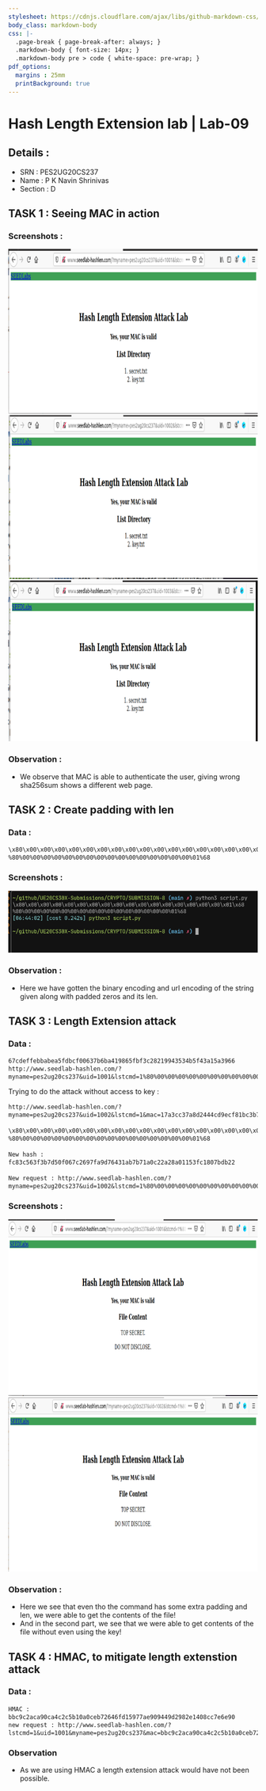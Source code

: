 ```yaml
---
stylesheet: https://cdnjs.cloudflare.com/ajax/libs/github-markdown-css/2.10.0/github-markdown.min.css
body_class: markdown-body
css: |-
  .page-break { page-break-after: always; }
  .markdown-body { font-size: 14px; }
  .markdown-body pre > code { white-space: pre-wrap; }
pdf_options:
  margins : 25mm
  printBackground: true
---
```

# Hash Length Extension lab | Lab-09

## Details : 

- SRN : PES2UG20CS237
- Name : P K Navin Shrinivas 
- Section : D

## TASK 1 : Seeing MAC in action

### Screenshots : 
![image](./1_1.png)
![image](./1_2.png)
![image](./1_3.png)

### Observation : 
- We observe that MAC is able to authenticate the user, giving wrong sha256sum shows a different web page.

## TASK 2 : Create padding with len

### Data : 
```
\x80\x00\x00\x00\x00\x00\x00\x00\x00\x00\x00\x00\x00\x00\x00\x00\x00\x01\x68
%80%00%00%00%00%00%00%00%00%00%00%00%00%00%00%00%00%01%68
```
### Screenshots : 
![image](./2.png)

### Observation : 
- Here we have gotten the binary encoding and url encoding of the string given along with padded zeros and its len.

## TASK 3 : Length Extension attack

### Data : 

```
67cdeffebbabea5fdbcf00637b6ba419865fbf3c28219943534b5f43a15a3966
http://www.seedlab-hashlen.com/?myname=pes2ug20cs237&uid=1001&lstcmd=1%80%00%00%00%00%00%00%00%00%00%00%00%00%00%00%00%00%01%68&download=secret.txt&mac=67cdeffebbabea5fdbcf00637b6ba419865fbf3c28219943534b5f43a15a3966
```
Trying to do the attack without access to key : 
```
http://www.seedlab-hashlen.com/?myname=pes2ug20cs237&uid=1002&lstcmd=1&mac=17a3cc37a8d2444cd9ecf81bc3b79760bd014de88105890765ab21490f8924e6

\x80\x00\x00\x00\x00\x00\x00\x00\x00\x00\x00\x00\x00\x00\x00\x00\x00\x01\x68
%80%00%00%00%00%00%00%00%00%00%00%00%00%00%00%00%00%01%68

New hash : fc83c563f3b7d50f067c2697fa9d76431ab7b71a0c22a28a01153fc1807bdb22

New request : http://www.seedlab-hashlen.com/?myname=pes2ug20cs237&uid=1002&lstcmd=1%80%00%00%00%00%00%00%00%00%00%00%00%00%00%00%00%00%01%68&mac=fc83c563f3b7d50f067c2697fa9d76431ab7b71a0c22a28a01153fc1807bdb22
```

### Screenshots : 
![image](./3.png)
![image](./3_2.png)

### Observation : 

- Here we see that even tho the command has some extra padding and len, we were able to get the contents of the file!
- And in the second part, we see that we were able to get contents of the file without even using the key!

## TASK 4 : HMAC, to mitigate length extenstion attack

### Data : 
```
HMAC : bbc9c2aca90ca4c2c5b10a0ceb72646fd15977ae909449d2982e1408cc7e6e90
new request : http://www.seedlab-hashlen.com/?lstcmd=1&uid=1001&myname=pes2ug20cs237&mac=bbc9c2aca90ca4c2c5b10a0ceb72646fd15977ae909449d2982e1408cc7e6e90
```

### Observation 
- As we are using HMAC a length extension attack would have not been possible.



